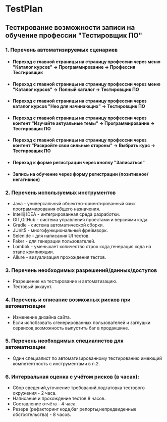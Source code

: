 # TestPlan

## Тестирование возможности записи на обучение профессии "Тестировщик ПО"

### 1. Перечень автоматизируемых сценариев
* #### Переход с главной страницы на страницу профессии через меню "Каталог курсов" -> Программирование -> Профессия Тестировщик
* #### Переход с главной страницы на страницу профессии через меню "Каталог курсов" -> Полный каталог -> Тестировщик ПО
* #### Переход с главной страницы на страницу профессии через каталог курсов "Нео для начинающих" -> Тестировщик ПО
* #### Переход с главной страницы на страницу профессии через контент "Изучайте актуальные темы" -> Программирование -> Тестировщик ПО
* #### Переход с главной страницы на страницу профессии через контент "Раскройте свои сильные стороны" -> Выбрать курс -> Тестировщик ПО
* #### Переход к форме регистрации через кнопку "Записаться"
* #### Запись на обучение через форму регистрации (позитивное/негативное)

### 2. Перечень используемых инструментов
* Java - универсальный объектно-ориентированный язык программирования общего назначения.
* Intellij IDEA - интегрированная среда разработки.
* GIT,GitHub - cистема управления проектами и версиями кода.
* Gradle - система автоматической сборки.
* JUnit5 - многофункциональный фреймворк.
* Selenide - для написания UI тестов.
* Faker - для генерации пользователей.
* Lombok - уменьшает количество строк кода,генерация кода на этапе компиляции.
* Allure - визуализация прохождения тестов.

### 3. Перечень необходимых разрешений/данных/доступов
* Разрешение на тестирование и автоматизацию.
* Тестовый аккаунт.

### 4. Перечень и описание возможных рисков при автоматизации
* Изменение дизайна сайта.
* Если испобзовать сгенерированных пользователей и заглушки сервисов,возможность выпустить баг в продакшине.

### 5. Перечень необходимых специалистов для автоматизации
* Один специалист по автоматизированному тестированию имеющий компетентность с инструментами в п.2.

### 6. Интервальная оценка с учётом рисков (в часах):
* Сбор сведений,уточнение требований,подгатовка тестового окружения - 2 часа.
* Написание и прохождение тестов 8 часов.
* Составление отчёта - 4 часа.
* Резерв (рефакторинг кода,баг репорты,непредвиденные обстоятельства) - 8 часов.
